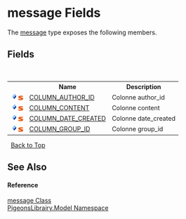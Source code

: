 # message Fields
 

The <a href="891709b8-1ff0-58b3-9aa4-f3f06f37a146">message</a> type exposes the following members.


## Fields
&nbsp;<table><tr><th></th><th>Name</th><th>Description</th></tr><tr><td>![Public field](media/pubfield.gif "Public field")![Static member](media/static.gif "Static member")</td><td><a href="905742a5-4818-3156-e872-c0f797b89195">COLUMN_AUTHOR_ID</a></td><td>
Colonne author_id</td></tr><tr><td>![Public field](media/pubfield.gif "Public field")![Static member](media/static.gif "Static member")</td><td><a href="27d80fe3-5ca0-05e7-d094-f5738253fb17">COLUMN_CONTENT</a></td><td>
Colonne content</td></tr><tr><td>![Public field](media/pubfield.gif "Public field")![Static member](media/static.gif "Static member")</td><td><a href="5002d275-0141-e018-185d-ae195751fb8d">COLUMN_DATE_CREATED</a></td><td>
Colonne date_created</td></tr><tr><td>![Public field](media/pubfield.gif "Public field")![Static member](media/static.gif "Static member")</td><td><a href="e3a1f568-44d4-e901-b6af-68d0c53eadff">COLUMN_GROUP_ID</a></td><td>
Colonne group_id</td></tr></table>&nbsp;
<a href="#message-fields">Back to Top</a>

## See Also


#### Reference
<a href="891709b8-1ff0-58b3-9aa4-f3f06f37a146">message Class</a><br /><a href="740f9e4a-e251-715e-60bf-e906871d97b4">PigeonsLibrairy.Model Namespace</a><br />